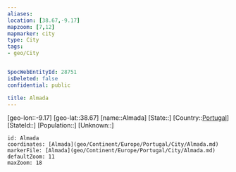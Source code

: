 ```yaml
---
aliases: 
location: [38.67,-9.17]
mapzoom: [7,12] 
mapmarker: city 
type: City
tags:
- geo/City


SpocWebEntityId: 28751
isDeleted: false
confidential: public

title: Almada
---
```

[geo-lon::-9.17]
[geo-lat::38.67]
[name::Almada]
[State::]
[Country::[Portugal](geo/Continent/Europe/Portugal.md)]
[StateId::]
[Population::]
[Unknown::]


```leaflet
id: Almada
coordinates: [Almada](geo/Continent/Europe/Portugal/City/Almada.md)
markerFile: [Almada](geo/Continent/Europe/Portugal/City/Almada.md)
defaultZoom: 11 
maxZoom: 18
```


